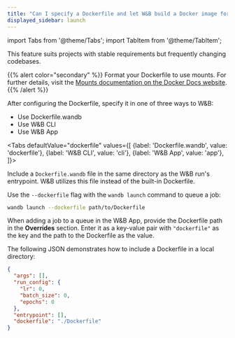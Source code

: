 ```yaml
---
title: "Can I specify a Dockerfile and let W&B build a Docker image for me?"
displayed_sidebar: launch
---
```

import Tabs from '@theme/Tabs';
import TabItem from '@theme/TabItem';

This feature suits projects with stable requirements but frequently changing codebases.

{{% alert color="secondary" %}}
Format your Dockerfile to use mounts. For further details, visit the [Mounts documentation on the Docker Docs website](https://docs.docker.com/build/guide/mounts/).
{{% /alert %}}


After configuring the Dockerfile, specify it in one of three ways to W&B:

* Use Dockerfile.wandb
* Use W&B CLI
* Use W&B App

<Tabs
  defaultValue="dockerfile"
  values={[
    {label: 'Dockerfile.wandb', value: 'dockerfile'},
    {label: 'W&B CLI', value: 'cli'},
    {label: 'W&B App', value: 'app'},
  ]}>
  <TabItem value="dockerfile">

Include a `Dockerfile.wandb` file in the same directory as the W&B run's entrypoint. W&B utilizes this file instead of the built-in Dockerfile. 

  </TabItem>
  <TabItem value="cli">

Use the `--dockerfile` flag with the `wandb launch` command to queue a job:

```bash
wandb launch --dockerfile path/to/Dockerfile
```

  </TabItem>
  <TabItem value="app">

When adding a job to a queue in the W&B App, provide the Dockerfile path in the **Overrides** section. Enter it as a key-value pair with `"dockerfile"` as the key and the path to the Dockerfile as the value.

The following JSON demonstrates how to include a Dockerfile in a local directory:

```json title="Launch job W&B App"
{
  "args": [],
  "run_config": {
    "lr": 0,
    "batch_size": 0,
    "epochs": 0
  },
  "entrypoint": [],
  "dockerfile": "./Dockerfile"
}
```

  </TabItem>
</Tabs>

